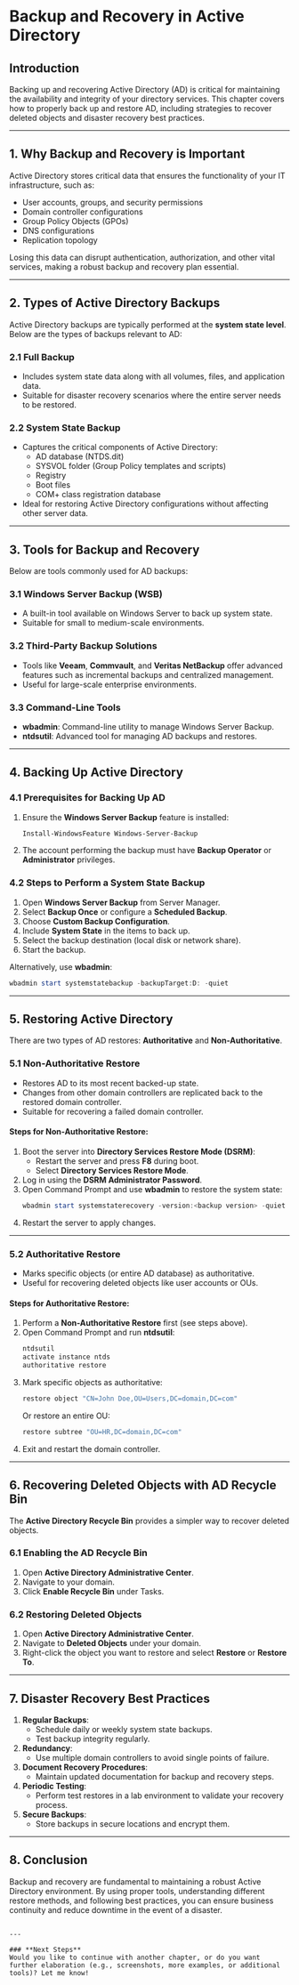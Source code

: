 # Backup and Recovery in Active Directory

## Introduction
Backing up and recovering Active Directory (AD) is critical for maintaining the availability and integrity of your directory services. This chapter covers how to properly back up and restore AD, including strategies to recover deleted objects and disaster recovery best practices.

---

## 1. Why Backup and Recovery is Important
Active Directory stores critical data that ensures the functionality of your IT infrastructure, such as:
- User accounts, groups, and security permissions
- Domain controller configurations
- Group Policy Objects (GPOs)
- DNS configurations
- Replication topology

Losing this data can disrupt authentication, authorization, and other vital services, making a robust backup and recovery plan essential.

---

## 2. Types of Active Directory Backups
Active Directory backups are typically performed at the **system state level**. Below are the types of backups relevant to AD:

### 2.1 Full Backup
- Includes system state data along with all volumes, files, and application data.
- Suitable for disaster recovery scenarios where the entire server needs to be restored.

### 2.2 System State Backup
- Captures the critical components of Active Directory:
  - AD database (NTDS.dit)
  - SYSVOL folder (Group Policy templates and scripts)
  - Registry
  - Boot files
  - COM+ class registration database
- Ideal for restoring Active Directory configurations without affecting other server data.

---

## 3. Tools for Backup and Recovery
Below are tools commonly used for AD backups:

### 3.1 Windows Server Backup (WSB)
- A built-in tool available on Windows Server to back up system state.
- Suitable for small to medium-scale environments.

### 3.2 Third-Party Backup Solutions
- Tools like **Veeam**, **Commvault**, and **Veritas NetBackup** offer advanced features such as incremental backups and centralized management.
- Useful for large-scale enterprise environments.

### 3.3 Command-Line Tools
- **wbadmin**: Command-line utility to manage Windows Server Backup.
- **ntdsutil**: Advanced tool for managing AD backups and restores.

---

## 4. Backing Up Active Directory
### 4.1 Prerequisites for Backing Up AD
1. Ensure the **Windows Server Backup** feature is installed:
   ```powershell
   Install-WindowsFeature Windows-Server-Backup
   ```
2. The account performing the backup must have **Backup Operator** or **Administrator** privileges.

### 4.2 Steps to Perform a System State Backup
1. Open **Windows Server Backup** from Server Manager.
2. Select **Backup Once** or configure a **Scheduled Backup**.
3. Choose **Custom Backup Configuration**.
4. Include **System State** in the items to back up.
5. Select the backup destination (local disk or network share).
6. Start the backup.

Alternatively, use **wbadmin**:
```powershell
wbadmin start systemstatebackup -backupTarget:D: -quiet
```

---

## 5. Restoring Active Directory
There are two types of AD restores: **Authoritative** and **Non-Authoritative**.

### 5.1 Non-Authoritative Restore
- Restores AD to its most recent backed-up state.
- Changes from other domain controllers are replicated back to the restored domain controller.
- Suitable for recovering a failed domain controller.

#### Steps for Non-Authoritative Restore:
1. Boot the server into **Directory Services Restore Mode (DSRM)**:
   - Restart the server and press **F8** during boot.
   - Select **Directory Services Restore Mode**.
2. Log in using the **DSRM Administrator Password**.
3. Open Command Prompt and use **wbadmin** to restore the system state:
   ```powershell
   wbadmin start systemstaterecovery -version:<backup version> -quiet
   ```
4. Restart the server to apply changes.

---

### 5.2 Authoritative Restore
- Marks specific objects (or entire AD database) as authoritative.
- Useful for recovering deleted objects like user accounts or OUs.

#### Steps for Authoritative Restore:
1. Perform a **Non-Authoritative Restore** first (see steps above).
2. Open Command Prompt and run **ntdsutil**:
   ```powershell
   ntdsutil
   activate instance ntds
   authoritative restore
   ```
3. Mark specific objects as authoritative:
   ```powershell
   restore object "CN=John Doe,OU=Users,DC=domain,DC=com"
   ```
   Or restore an entire OU:
   ```powershell
   restore subtree "OU=HR,DC=domain,DC=com"
   ```
4. Exit and restart the domain controller.

---

## 6. Recovering Deleted Objects with AD Recycle Bin
The **Active Directory Recycle Bin** provides a simpler way to recover deleted objects.

### 6.1 Enabling the AD Recycle Bin
1. Open **Active Directory Administrative Center**.
2. Navigate to your domain.
3. Click **Enable Recycle Bin** under Tasks.

### 6.2 Restoring Deleted Objects
1. Open **Active Directory Administrative Center**.
2. Navigate to **Deleted Objects** under your domain.
3. Right-click the object you want to restore and select **Restore** or **Restore To**.

---

## 7. Disaster Recovery Best Practices
1. **Regular Backups**:
   - Schedule daily or weekly system state backups.
   - Test backup integrity regularly.
2. **Redundancy**:
   - Use multiple domain controllers to avoid single points of failure.
3. **Document Recovery Procedures**:
   - Maintain updated documentation for backup and recovery steps.
4. **Periodic Testing**:
   - Perform test restores in a lab environment to validate your recovery process.
5. **Secure Backups**:
   - Store backups in secure locations and encrypt them.

---

## 8. Conclusion
Backup and recovery are fundamental to maintaining a robust Active Directory environment. By using proper tools, understanding different restore methods, and following best practices, you can ensure business continuity and reduce downtime in the event of a disaster.
```

---

### **Next Steps**
Would you like to continue with another chapter, or do you want further elaboration (e.g., screenshots, more examples, or additional tools)? Let me know!